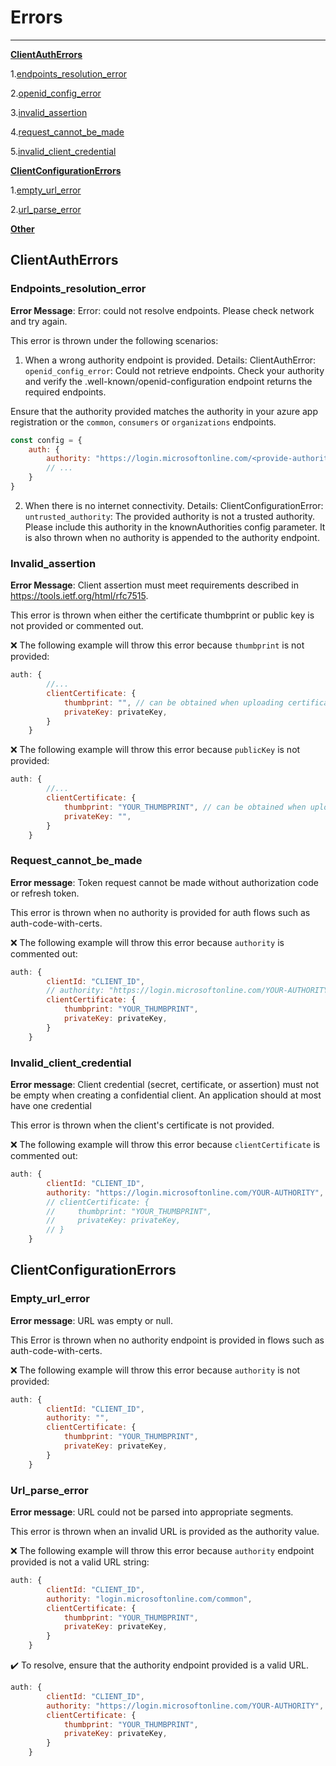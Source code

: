 # Errors

***

**[ClientAuthErrors](#Clientautherrors)**

1.[endpoints_resolution_error](#endpoints_resolution_error)

2.[openid_config_error](#openid_config_error)

3.[invalid_assertion](#invalid_assertion)

4.[request_cannot_be_made](#request_cannot_be_made)

5.[invalid_client_credential](#invalid_client_credential)

**[ClientConfigurationErrors](#ClientConfigurationErrors)**

1.[empty_url_error](#empty_url_error)

2.[url_parse_error](#url_parse_error)

**[Other](#other)**

## ClientAuthErrors

### Endpoints_resolution_error

**Error Message**: Error: could not resolve endpoints. Please check network and try again.

This error is thrown under the following scenarios:

1. When a wrong authority endpoint is provided. Details: ClientAuthError: `openid_config_error`: Could not retrieve endpoints. Check your authority and verify the .well-known/openid-configuration endpoint returns the required endpoints. 

Ensure that the authority provided matches the authority in your azure app registration or the `common`, `consumers` or `organizations` endpoints.
```javascript
const config = {
    auth: {
        authority: "https://login.microsoftonline.com/<provide-authority-that-matches-your-app-registration>"
        // ...   
    }
}
```

2. When there is no internet connectivity. Details: ClientConfigurationError: `untrusted_authority`: The provided authority is not a trusted authority. Please include this authority in the knownAuthorities config parameter. It is also thrown when no authority is appended to the authority endpoint.
    

### Invalid_assertion

**Error Message**: Client assertion must meet requirements described in https://tools.ietf.org/html/rfc7515. 

This error is thrown when either the certificate thumbprint or public key is not provided or commented out.

❌ The following example will throw this error because `thumbprint` is not provided:

```javascript
auth: {
        //...
        clientCertificate: {
            thumbprint: "", // can be obtained when uploading certificate to Azure AD
            privateKey: privateKey,
        }
    }
```

❌ The following example will throw this error because `publicKey` is not provided:

```javascript
auth: {
        //...
        clientCertificate: {
            thumbprint: "YOUR_THUMBPRINT", // can be obtained when uploading certificate to Azure AD
            privateKey: "",
        }
    }
```


### Request_cannot_be_made

**Error message**: Token request cannot be made without authorization code or refresh token.

This error is thrown when no authority is provided for auth flows such as auth-code-with-certs. 

❌ The following example will throw this error because `authority` is commented out:

```javascript
auth: {
        clientId: "CLIENT_ID",
        // authority: "https://login.microsoftonline.com/YOUR-AUTHORITY",
        clientCertificate: {
            thumbprint: "YOUR_THUMBPRINT", 
            privateKey: privateKey,
        }
    }
```


### Invalid_client_credential

**Error message**: Client credential (secret, certificate, or assertion) must not be empty when creating a confidential client. An application should at most have one credential

This error is thrown when the client's certificate is not provided.

❌ The following example will throw this error because `clientCertificate` is commented out:

```javascript
auth: {
        clientId: "CLIENT_ID",
        authority: "https://login.microsoftonline.com/YOUR-AUTHORITY",
        // clientCertificate: {
        //     thumbprint: "YOUR_THUMBPRINT", 
        //     privateKey: privateKey,
        // }
    }
```


## ClientConfigurationErrors

### Empty_url_error

**Error message**: URL was empty or null.

This Error is thrown when no authority endpoint is provided in flows such as auth-code-with-certs.

❌ The following example will throw this error because `authority` is not provided:

```javascript
auth: {
        clientId: "CLIENT_ID",
        authority: "",
        clientCertificate: {
            thumbprint: "YOUR_THUMBPRINT", 
            privateKey: privateKey,
        }
    }
```


### Url_parse_error

**Error message**: URL could not be parsed into appropriate segments. 

This error is thrown when an invalid URL is provided as the authority value.

❌ The following example will throw this error because `authority` endpoint provided is not a valid URL string:

```javascript
auth: {
        clientId: "CLIENT_ID",
        authority: "login.microsoftonline.com/common",
        clientCertificate: {
            thumbprint: "YOUR_THUMBPRINT", 
            privateKey: privateKey,
        }
    }
```

✔️ To resolve, ensure that the authority endpoint provided is a valid URL.

```javascript
auth: {
        clientId: "CLIENT_ID",
        authority: "https://login.microsoftonline.com/YOUR-AUTHORITY",
        clientCertificate: {
            thumbprint: "YOUR_THUMBPRINT", 
            privateKey: privateKey,
        }
    }
```

